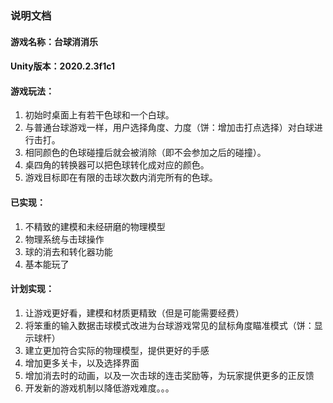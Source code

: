 ### 说明文档

#### 游戏名称：台球消消乐

#### Unity版本：2020.2.3f1c1

#### 游戏玩法：

1. 初始时桌面上有若干色球和一个白球。
2. 与普通台球游戏一样，用户选择角度、力度（饼：增加击打点选择）对白球进行击打。
3. 相同颜色的色球碰撞后就会被消除（即不会参加之后的碰撞）。
4. 桌四角的转换器可以把色球转化成对应的颜色。
5. 游戏目标即在有限的击球次数内消完所有的色球。

#### 已实现：

1. 不精致的建模和未经研磨的物理模型
2. 物理系统与击球操作
3. 球的消去和转化器功能
4. 基本能玩了

#### 计划实现：

1. 让游戏更好看，建模和材质更精致（但是可能需要经费）
2. 将笨重的输入数据击球模式改进为台球游戏常见的鼠标角度瞄准模式（饼：显示球杆）
3. 建立更加符合实际的物理模型，提供更好的手感
4. 增加更多关卡，以及选择界面
5. 增加消去时的动画，以及一次击球的连击奖励等，为玩家提供更多的正反馈
6. 开发新的游戏机制以降低游戏难度。。。